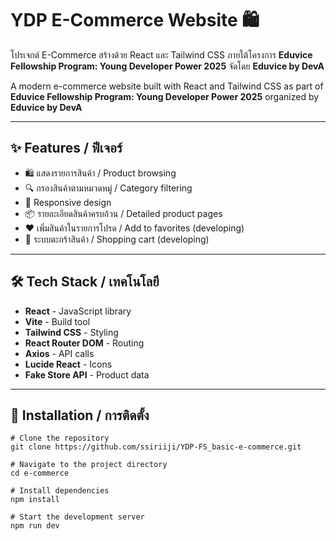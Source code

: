 # YDP E-Commerce Website 🛍️

โปรเจกต์ E-Commerce สร้างด้วย React และ Tailwind CSS ภายใต้โครงการ **Eduvice Fellowship Program: Young Developer Power 2025** จัดโดย **Eduvice by DevA**

A modern e-commerce website built with React and Tailwind CSS as part of **Eduvice Fellowship Program: Young Developer Power 2025** organized by **Eduvice by DevA**

---

## ✨ Features / ฟีเจอร์

- 🛍️ แสดงรายการสินค้า / Product browsing
- 🔍 กรองสินค้าตามหมวดหมู่ / Category filtering  
- 📱 Responsive design
- 📦 รายละเอียดสินค้าครบถ้วน / Detailed product pages
- ❤️ เพิ่มสินค้าในรายการโปรด / Add to favorites (developing)
- 🛒 ระบบตะกร้าสินค้า / Shopping cart (developing)

---

## 🛠️ Tech Stack / เทคโนโลยี

- **React** - JavaScript library
- **Vite** - Build tool
- **Tailwind CSS** - Styling
- **React Router DOM** - Routing
- **Axios** - API calls
- **Lucide React** - Icons
- **Fake Store API** - Product data

---

## 🚀 Installation / การติดตั้ง

```
# Clone the repository
git clone https://github.com/ssiriiji/YDP-FS_basic-e-commerce.git

# Navigate to the project directory
cd e-commerce

# Install dependencies
npm install

# Start the development server
npm run dev
